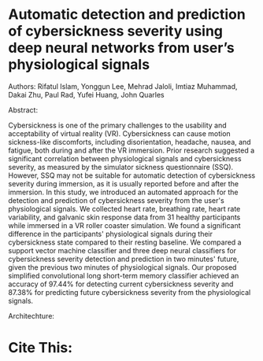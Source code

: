 # Automatic detection and prediction of cybersickness severity using deep neural networks from user’s physiological signals

Authors: Rifatul Islam, Yonggun Lee, Mehrad Jaloli, Imtiaz Muhammad, Dakai Zhu, Paul Rad, Yufei Huang, John Quarles

Abstract: 

Cybersickness is one of the primary challenges to the usability and acceptability of virtual reality (VR). Cybersickness can cause motion sickness-like discomforts, including disorientation, headache, nausea, and fatigue, both during and after the VR immersion. Prior research suggested a significant correlation between physiological signals and cybersickness severity, as measured by the simulator sickness questionnaire (SSQ). However, SSQ may not be suitable for automatic detection of cybersickness severity during immersion, as it is usually reported before and after the immersion. In this study, we introduced an automated approach for the detection and prediction of cybersickness severity from the user's physiological signals. We collected heart rate, breathing rate, heart rate variability, and galvanic skin response data from 31 healthy participants while immersed in a VR roller coaster simulation. We found a significant difference in the participants' physiological signals during their cybersickness state compared to their resting baseline. We compared a support vector machine classifier and three deep neural classifiers for cybersickness severity detection and prediction in two minutes' future, given the previous two minutes of physiological signals. Our proposed simplified convolutional long short-term memory classifier achieved an accuracy of 97.44% for detecting current cybersickness severity and 87.38% for predicting future cybersickness severity from the physiological signals.


Architechture: 




# Cite This:


